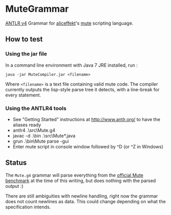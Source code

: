 MuteGrammar
===========

[ANTLR v4](https://github.com/antlr/antlr4) Grammar for [aliceffekt](https://github.com/aliceffekt)'s [mute](https://github.com/aliceffekt/mute) scripting language.

## How to test

### Using the jar file

In a command line environment with Java 7 JRE installed, run :

```
java -jar MuteCompiler.jar <filename>
```

Where  ``<filename>`` is a text file containing valid mute code.
The compiler currently outputs the lisp-style parse tree it detects, with a line-break for every statement.

### Using the ANTLR4 tools

- See "Getting Started" instructions at http://www.antlr.org/ to have the aliases ready
- antlr4 .\src\Mute.g4
- javac -d .\bin .\src\Mute*.java
- grun .\bin\Mute parse -gui 
- Enter mute script in console window followed by ^D (or ^Z in Windows)

## Status

The ``Mute.g4`` grammar will parse everything from the [official Mute benchmark](https://github.com/aliceffekt/mute/blob/master/mute.benchmark.txt) at the time of this writing, but does nothing with the parsed output :)

There are still ambiguities with newline handling, right now the grammar does not count newlines as data. This could change depending on what the specification intends.